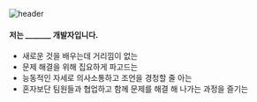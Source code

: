 ![header](https://capsule-render.vercel.app/api?type=waving&height=300&text=Backend%20&desc=Min%20Jun%20Kim&color=auto)

<p align="center">
  <h4>저는  _______  개발자입니다. </h4>
  <ul>
    <li>새로운 것을 배우는데 거리낌이 없는</li>
    <li>문제 해결을 위해 집요하게 파고드는</li>
    <li>능동적인 자세로 의사소통하고 조언을 경청할 줄 아는</li>
    <li>혼자보단 팀원들과 협업하고 함께 문제를 해결 해 나가는 과정을 즐기는</li>
  </ul>
</p>





